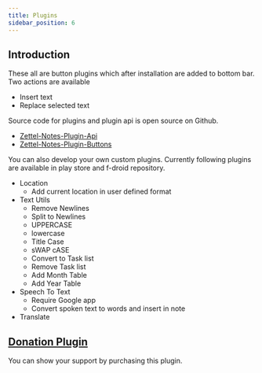 ```yaml
---
title: Plugins
sidebar_position: 6
---
```


## Introduction

These all are button plugins which after installation are added to bottom bar. Two actions are available

- Insert text
- Replace selected text

Source code for plugins and plugin api is open source on Github.
- [Zettel-Notes-Plugin-Api <i class='fa fa-github'></i>](https://github.com/damionx7/Zettel-Notes-Plugin-Api)
- [Zettel-Notes-Plugin-Buttons <i class='fa fa-github'></i>](https://github.com/damionx7/Zettel-Notes-Plugin-Buttons/)

You can also develop your own custom plugins. Currently following plugins are available in play store and f-droid repository.

- Location [<i class='fa fa-android'></i>](https://play.google.com/store/apps/details?id=org.eu.thedoc.zettelnotes.buttons.location) [<i class='fa fa-laptop'></i>](https://thedoc.eu.org/fdroid/)
    - Add current location in user defined format
- Text Utils [<i class='fa fa-android'></i>](https://play.google.com/store/apps/details?id=org.eu.thedoc.zettelnotes.buttons.textutils) [<i class='fa fa-laptop'></i>](https://thedoc.eu.org/fdroid/)
    - Remove Newlines
    - Split to Newlines
    - UPPERCASE
    - lowercase
    - Title Case
    - sWAP cASE
    - Convert to Task list
    - Remove Task list
    - Add Month Table
    - Add Year Table
- Speech To Text [<i class='fa fa-android'></i>](https://play.google.com/store/apps/details?id=org.eu.thedoc.zettelnotes.buttons.speech2text) [<i class='fa fa-laptop'></i>](https://thedoc.eu.org/fdroid/)
    - Require Google app
    - Convert spoken text to words and insert in note
- Translate [<i class='fa fa-android'></i>](https://play.google.com/store/apps/details?id=org.eu.thedoc.zettelnotes.buttons.translate) [<i class='fa fa-laptop'></i>](https://thedoc.eu.org/fdroid/)

## [Donation Plugin](https://play.google.com/store/apps/details?id=org.eu.thedoc.zettelnotes.buttons.dummy)

You can show your support by purchasing this plugin. [<i class='fa fa-android'></i>](https://play.google.com/store/apps/details?id=org.eu.thedoc.zettelnotes.buttons.dummy) 
